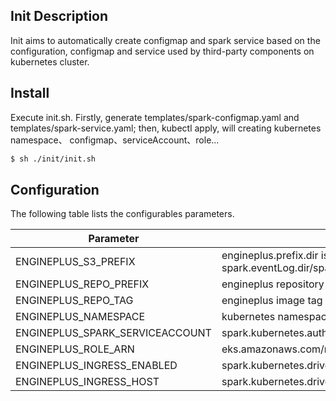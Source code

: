 ## Init Description

Init aims to automatically create configmap and spark service based on the configuration, configmap and service used by third-party components on kubernetes cluster.

## Install

Execute init.sh. Firstly, generate templates/spark-configmap.yaml and templates/spark-service.yaml; then, kubectl apply, will creating kubernetes namespace、 configmap、serviceAccount、role...

```bash
$ sh ./init/init.sh
```

## Configuration

The following table lists the configurables parameters.

| Parameter                       | Description                                                                                      | Required |
| ------------------------------- | ------------------------------------------------------------------------------------------------ | -------- |
| ENGINEPLUS_S3_PREFIX            | engineplus.prefix.dir is used to configure spark.eventLog.dir/spark.kubernetes.file.upload.path. | True     |
| ENGINEPLUS_REPO_PREFIX          | engineplus repository prefix                                                                     | True     |
| ENGINEPLUS_REPO_TAG             | engineplus image tag                                                                             | True     |
| ENGINEPLUS_NAMESPACE            | kubernetes namespace                                                                             | True     |
| ENGINEPLUS_SPARK_SERVICEACCOUNT | spark.kubernetes.authenticate.driver.serviceAccountName                                          | True     |
| ENGINEPLUS_ROLE_ARN             | eks.amazonaws.com/role-arn                                                                       | True     |
| ENGINEPLUS_INGRESS_ENABLED      | spark.kubernetes.driver.ui.ingress.enabled                                                       | True     |
| ENGINEPLUS_INGRESS_HOST         | spark.kubernetes.driver.ui.ingress.host                                                          | True     |
